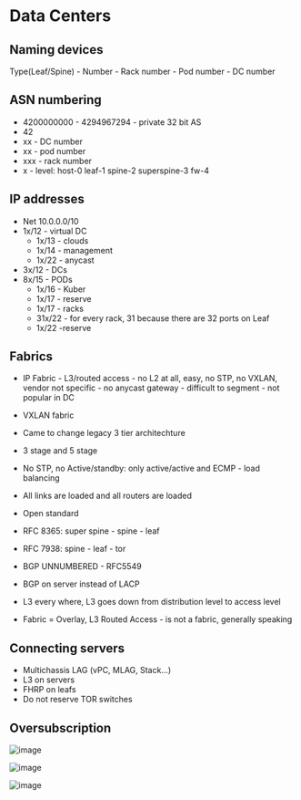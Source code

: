 # Data Centers

## Naming devices
Type(Leaf/Spine) - Number - Rack number - Pod number - DC number

## ASN numbering
- 4200000000 - 4294967294 - private 32 bit AS
- 42
- xx - DC number
- xx - pod number
- xxx - rack number
- x - level: host-0 leaf-1 spine-2 superspine-3 fw-4

## IP addresses
- Net 10.0.0.0/10
- 1x/12 - virtual DC
  - 1x/13 - clouds
  - 1x/14 - management
  - 1x/22 - anycast
- 3x/12 - DCs
- 8x/15 - PODs
  - 1x/16 - Kuber
  - 1x/17 - reserve
  - 1x/17 - racks
  - 31x/22 - for every rack, 31 because there are 32 ports on Leaf
  - 1x/22 -reserve 

## Fabrics

- IP Fabric - L3/routed access - no L2 at all, easy, no STP, no VXLAN, vendor not specific - no anycast gateway - difficult to segment - not popular in DC
- VXLAN fabric

- Came to change legacy 3 tier architechture
- 3 stage and 5 stage
- No STP, no Active/standby: only active/active and ECMP - load balancing
- All links are loaded and all routers are loaded
- Open standard
- RFC 8365: super spine - spine - leaf
- RFC 7938: spine - leaf - tor
- BGP UNNUMBERED - RFC5549
- BGP on server instead of LACP
- L3 every where, L3 goes down from distribution level to access level
- Fabric = Overlay, L3 Routed Access - is not a fabric, generally speaking

## Connecting servers
- Multichassis LAG (vPC, MLAG, Stack...)
- L3 on servers
- FHRP on leafs
- Do not reserve TOR switches

## Oversubscription

![image](https://user-images.githubusercontent.com/116812447/207340403-0efe260d-26ce-4894-a720-0633a4840026.png)


![image](https://user-images.githubusercontent.com/116812447/207340702-35686763-a6b1-4cb7-abbd-b4b037bdb372.png)



![image](https://user-images.githubusercontent.com/116812447/207341833-e4fac06a-ec29-48ed-abce-486f246c473b.png)
